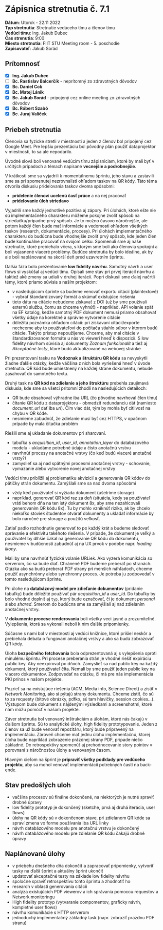 # Zápisnica stretnutia č. 7.1

**Dátum**: Utorok - 22.11 2022  
**Typ stretnutia**: Stretnutie vedúceho tímu a členov tímu   
**Vedúci tímu**: Ing. Jakub Dubec     
**Čas strenutia**: 9:00     
**Miesto stretnutia**: FIIT STU Meeting room - 5. poschodie   
**Zapisovateľ**: Jakub Sorád

## Prítomnosť

- [x] **Ing. Jakub Dubec**
- [ ] **Bc. Rastislav Balcerčík** - neprítomný zo zdravotných dôvodov
- [x] **Bc. Daniel Cok**
- [x] **Bc. Matej Lánik**
- [x] **Bc. Jakub Sorád** - pripojený cez online meeting zo zdravotných dôvodov
- [x] **Bc. Róbert Szabó**
- [x] **Bc. Juraj Valiček**

## Priebeh stretnutia

Členovia sa fyzicke stretli v miestnosti a jeden z členov bol pripojený cez Google Meet.
Pre lepšiu prezentáciu bol pôvodný plán použiť dataprojektor v miestnosti, to sa ale nepodarilo.

Úvodné slová boli venované vedúcim tímu zápisniciam, ktoré by mali byť v určitých prípadoch a témach napísané **vecnejšie a podrobnejšie**.

V krátkosti sme sa vyjadrili k momentálnemu šprintu, jeho stavu a zastavili sme sa pri spomenutej nezrovnalisti ohľadom taskov na QR kódy. Táto téma otvorila diskusiu pridelovania taskov dvoma spôsobmi:
- **pridelenie členovi ucelenú časť práce** a na nej pracovať
- **pridelovanie úloh striedavo**

Vyjadrili sme každý jednotlivé pozitíva aj zápory.  Pri úlohách, ktoré ešte nie sú implementačného charakteru môžeme pokojne zvoliť spôsob na striedačku/prípadne prvý spôsob. Je to možno časovo náročnejšie, ale potom každý člen bude mať informácie a vedomosti ohľadom všetkých taskov (research, dokumentácie, procesy).
Pri úlohách implementačného charakteru do budúcna bude vhodnejšie zvoliť prvý spôsob, kde jeden člen bude kontinuálne pracovať na svojom celku.
Spomenuli sme aj naše stretnutie, ktoré prebiehalo včera, s ktorým sme boli ako členovia spokojní a boli vyjasnené viaceré problémy. Budúce stretnutia by bolo ideálne, ak by ale boli naplánované na skorší deň pred uzavretním šprintu.

Dalšia fáza bolo prezentovanie **low fidelity návrhu**. Samotný návrh a user flows si vyskúšal aj vedúci tímu. Opísali sme stav pri prvej iterácií návrhu a taktiež aké zmeny sa udiali v druhej iterácií. Popri diskusii sme ďalej načrtli témy, ktoré priamo súvisia s naším projektom:
- v nasledujúcom šprinte sa budeme venovať exportu citácií (plaintextové) - vybrať štandardizovaný formát a skúmať existujúce riešenia
- tieto dáta na citácie nebudeme získavať z DOI (už by sme používali externú službu, čomu sa chceme vyhnúť) - napríklad. API volanie späť na EF katalóg, kedže samotný PDF dokument nemusí priamo obsahovať všetky údaje na korektné a správne vytvorenie citácie
- dôležitá poznámka ohľadom citácii: pri získavaní citácií/exporte nechceme aby to používateľovi do počítača stiahlo súbor v ktorom budú  citácie. Takýto prístup nepoužijeme. Chceme, aby mal citácie v štandardizovanom formáte u nás vo vieweri hneď k dispozicií.
S low fidelity návrhom súvisia aj dokumenty *Zoznam funkcionalít* a tiež aj *Akceptačné testy*, ktoré budú aktualizované na webovej stránke

Pri prezentovaní tasku na **Vodoznak a štruktúru QR kódu** sa nevyskytli žiadne ďalšie otázky, kedže väčšina z nich bola vyriešená hneď v úvode stretnutia. QR kód bude umiestnený na každej strane dokumentu, nebude zasahovať do samotného textu.

Druhý task na **QR kód na zdielanie a jeho štruktúru** prebehla zaujimavá diskusia, kde sme sa všetci pritomní zhodli na nasledujúcich detailoch:
- QR bude obsahovať výhradne iba URL (čo pôvodne navrhoval člen tímu)
- čítanie QR kódu z dataprojektoru - obmedziť redundanciu dát (namiesto *document_url* dať iba *url*). Čím viac dát, tým by mohla byť citlivosť na chybu v QR kóde.
- nesmieme zabudnúť, že zdielanie musí byť cez HTTPS, v opačnom prípade by mala čítačka problém

Riešili sme aj ukladanie dokumentov pri sharovaní.
- tabuľka s *acquisition_id*, *user_id*, *annotation_layer* do databázového modelu - ukladáme potrebné údaje a čisto anotačnú vrstvu
- navrhnúť procesy na anotačné vrstvy (čo keď budú viaceré anotačné vrsty?)
- zamyslieť sa aj nad spätnými procesmi anotačnej vrstvy - schovanie, vymazanie alebo vytvorenie novej anotačnej vrstvy

Vedúci tímu priblížil aj problematiku akvizícií a generovania QR kódov do pätičky strán dokumentu. Zamýšlali sme sa nad dvoma spôsobmi
- vždy keď používateľ si vyžiada dokument (ušetríme storage)
- napríklad. generovať QR kód raz za deň (situácia, kedy sa používateľ vráti behom dňa na ten istý dokument 8x, aby sme nezahlcovali generovaním QR kódu 8x). Tu by mohlo vzniknúť riziko, ak by chcelo niekoľko stoviek študentov otvárať dokumenty a ukladať informácie by bolo náročné pre storage a použitú veľkosť.

Zatiaľ padlo rozhodnutie generovať to po každý krát a budeme sledovať správanie a efektivitu takéhoto riešenia.
V prípade, že dokument je veľký a používateľ by dlhšie čakal na generovanie QR kódu do dokumentu, nesmieme v budúcnosti zabudnúť aj na UX prvok v podobe napr. *loading ikony*.

Mali by sme navrhnúť fyzické volanie URLiek. Ako vyzerá komunikácia so serverom, čo sa bude diať.
Chránené PDF budeme preberať po stranách. Otázka ako sa budú preberať PDF strany pri menších náhľadoch, chceme použiť asynchrónny alebo synchronny proces. Je potreba ju zodpovedať v tomto nasledujúcom šprinte.

Pri úlohe na **databázový model pre zdieľanie dokumentov** (pridanie tabuľky) bude dôležité používať pár *acquisition_id* a *user_id*.
Do tabuľky by bolo vhodné doplniť aj `typ`, ktorý bude označovať, či je dokument *personal* alebo *shared*.
Smerom do budúcna sme sa zamýšlali aj nad zdielaním anotačnej vrstvy.

V **dokumente procese renderovania** boli všetky veci jasné a zrozumiteľné. Vylepšenia, ktorá sa vykonali neboli k ním ďalšie pripomienky.

Súčasne s nami bol v miestnosti aj vedúci knižnice, ktoré prišiel neskôr a prebiehala debata o fungovaní anotačnej vrstvy a ako sa budú zobrazovať QR kódy.

Úloha **bezpečného fetchovania** bola odprezentovaná aj s vylepšenia oproti minulému šprintu. Pri procese preberania strán je vhodné riešiť expiráciu public key. Aby neexpiroval po dňoch. Zamyslieť sa nad public key na každý dokument, ktorý používateľ číta. Nemali by sme použiť jeden public key na viacero dokumentov. Zodpovedať na otázku, či má pre nás implementácia PKI prínos v našom projekte.

Pozrieť sa na existujúce riešenia (ACM, Media info, Science Direct) a zistiť v *Network Monitoring*, ako si pýtajú strany dokumentu. Chceme zistiť, čo sú to za requesty (bitové obrázky, pdfko, sú tam hlavičky, session cookies...). Výstupom bude dokument s nájdenými výsledkami a screenshotmi, ktoré nám môžu pomôcť v našom projekte.

Záver stretnutia bol venovaný inštrukciám a úlohám, ktoré nás čakajú v ďalšom šprinte. Sú to analytické úlohy, high fidelity prototypovanie. Jeden z členov sa už bude venovať repozitáru, ktorý bude pripravený na implementáciu. Zároveň chceme mať jednu úlohu implementačnú, ktorej úloha bude napríklad zobrazenie prázdnej strany PDF, prípade niečo základné.
Do retrospektívy spomenúť aj prehodnocovanie story pointov v porovnaní s náročnosťou úlohy a venovaným časom.

Hlavným cieľom na šprint je **pripraviť všetky podklady pre vedúceho projektu**, aby sa mohol venovať implementácií potrebných častí na back-ende.

## Stav predošlých uloh

- vačšina procesov sú finálne dokončené, na niektorých je nutné spraviť drobné úpravy
- low fidelity prototyp je dokončený (sketche, prvá aj druhá iterácia, user flows)
- úlohy na QR kódy sú v dokončenom stave, pri zdielanom QR kóde sa spraví zmena vo forme používania iba URL linky
- návrh databázového modelu pre anotačnú vrstvu je dokončený
- návrh databázového modelu pre zdielanie QR kódu čakajú drobné úpravy

## Naplánované úlohy

- v priebehu dnešného dňa dokončiť a zapracovať pripomienky, vytvoriť tasky na ďalší šprint a aktuálny šprint ukončiť
- updatovať akceptačné testy na základe low fidelity návrhu
- spoločne spraviť retrospektívu tohto šprintu a zhodnotiť ho
- research v oblastí generovania citácií
- analýza existujúcich PDF viewerov a ich správania pomocou requestov a Network monitoringu
- High fidelity prototyp (vytvaranie compomentov, graficky návrh, kompletné user flows)
- návrhu komunikácie s HTTP serverom
- jednoduchý implementačný základný task (napr. zobraziť prazdnu PDF stranu)